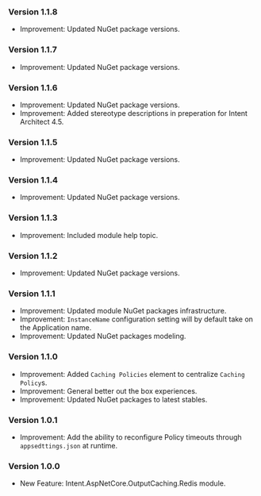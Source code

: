 ### Version 1.1.8

- Improvement: Updated NuGet package versions.

### Version 1.1.7

- Improvement: Updated NuGet package versions.

### Version 1.1.6

- Improvement: Updated NuGet package versions.
- Improvement: Added stereotype descriptions in preperation for Intent Architect 4.5. 

### Version 1.1.5

- Improvement: Updated NuGet package versions.

### Version 1.1.4

- Improvement: Updated NuGet package versions.

### Version 1.1.3

- Improvement: Included module help topic.

### Version 1.1.2

- Improvement: Updated NuGet package versions.

### Version 1.1.1

- Improvement: Updated module NuGet packages infrastructure.
- Improvement: `InstanceName` configuration setting will by default take on the Application name.
- Improvement: Updated NuGet packages modeling.

### Version 1.1.0

- Improvement: Added `Caching Policies` element to centralize `Caching Policy`s.
- Improvement: General better out the box experiences.
- Improvement: Updated NuGet packages to latest stables.

### Version 1.0.1

- Improvement: Add the ability to reconfigure Policy timeouts through `appsedttings.json` at runtime.

### Version 1.0.0

- New Feature: Intent.AspNetCore.OutputCaching.Redis module.
